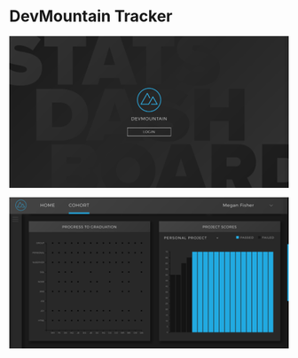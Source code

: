 # DevMountain Tracker



![loginpage](/READMEimg/loginpage.png)

![cohortMiddle](/READMEimg/cohortMiddle.png)
